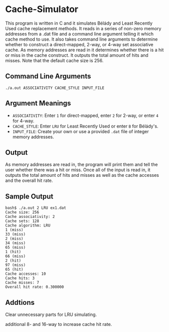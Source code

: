 # Cache-Simulator
This program is written in C and it simulates Bélády and Least Recently Used cache replacement methods. It reads in a series of non-zero memory addresses from a .dat file and a command line argument telling it which cache method to use. It also takes command line arguments to determine whether to construct a direct-mapped, 2-way, or 4-way set associative cache. As memory addresses are read in it determines whether there is a hit or miss in the cache construct. It outputs the total amount of hits and misses. Note that the default cache size is 256.

## Command Line Arguments
```./a.out ASSOCIATIVITY CACHE_STYLE INPUT_FILE```

## Argument Meanings
* ```ASSOCIATIVITY```: Enter ```1``` for direct-mapped, enter ```2``` for 2-way, or enter ```4``` for 4-way.  
* ```CACHE_STYLE```: Enter ```LRU``` for Least Recently Used or enter ```B``` for Bélády's.
* ```INPUT_FILE```: Create your own or use a provided ```.dat``` file of integer memory addresses.

## Output
As memory addresses are read in, the program will print them and tell the user whether there was a hit or miss. Once all of the input is read in, it outputs the total amount of hits and misses as well as the cache accesses and the overall hit rate.

## Sample Output
```
bash$ ./a.out 2 LRU ex1.dat
Cache size: 256
Cache associativity: 2
Cache sets: 128
Cache algorithm: LRU
1 (miss)
33 (miss)
2 (miss)
34 (miss)
65 (miss)
1 (hit)
66 (miss)
2 (hit)
97 (miss)
65 (hit)
Cache accesses: 10
Cache hits: 3
Cache misses: 7
Overall hit rate: 0.300000
```

## Addtions

Clear unnecessary parts for LRU simulating.

additional 8- and 16-way to increase cache hit rate.

